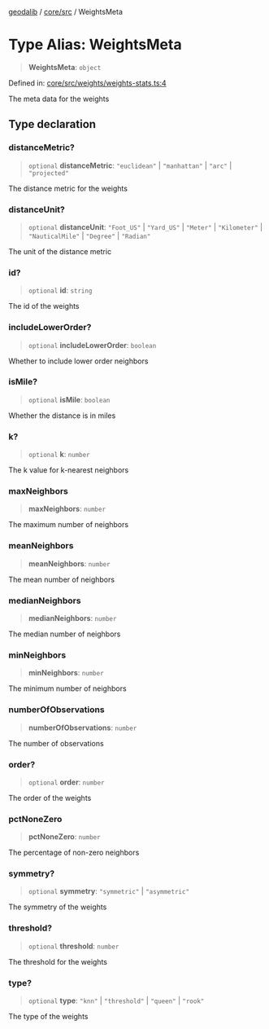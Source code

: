 [geodalib](../../../modules.md) / [core/src](../index.md) / WeightsMeta

# Type Alias: WeightsMeta

> **WeightsMeta**: `object`

Defined in: [core/src/weights/weights-stats.ts:4](https://github.com/GeoDaCenter/geoda-lib/blob/04471ecd75dbfe13a0a0fbff4b6e7d785ad0f8e7/js/packages/core/src/weights/weights-stats.ts#L4)

The meta data for the weights

## Type declaration

### distanceMetric?

> `optional` **distanceMetric**: `"euclidean"` \| `"manhattan"` \| `"arc"` \| `"projected"`

The distance metric for the weights

### distanceUnit?

> `optional` **distanceUnit**: `"Foot_US"` \| `"Yard_US"` \| `"Meter"` \| `"Kilometer"` \| `"NauticalMile"` \| `"Degree"` \| `"Radian"`

The unit of the distance metric

### id?

> `optional` **id**: `string`

The id of the weights

### includeLowerOrder?

> `optional` **includeLowerOrder**: `boolean`

Whether to include lower order neighbors

### isMile?

> `optional` **isMile**: `boolean`

Whether the distance is in miles

### k?

> `optional` **k**: `number`

The k value for k-nearest neighbors

### maxNeighbors

> **maxNeighbors**: `number`

The maximum number of neighbors

### meanNeighbors

> **meanNeighbors**: `number`

The mean number of neighbors

### medianNeighbors

> **medianNeighbors**: `number`

The median number of neighbors

### minNeighbors

> **minNeighbors**: `number`

The minimum number of neighbors

### numberOfObservations

> **numberOfObservations**: `number`

The number of observations

### order?

> `optional` **order**: `number`

The order of the weights

### pctNoneZero

> **pctNoneZero**: `number`

The percentage of non-zero neighbors

### symmetry?

> `optional` **symmetry**: `"symmetric"` \| `"asymmetric"`

The symmetry of the weights

### threshold?

> `optional` **threshold**: `number`

The threshold for the weights

### type?

> `optional` **type**: `"knn"` \| `"threshold"` \| `"queen"` \| `"rook"`

The type of the weights
